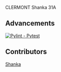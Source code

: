 CLERMONT Shanka 31A

## Advancements
[![Pylint - Pytest](https://github.com/Emir-de-la-moquette/BUT3-automatisation/actions/workflows/ci.yml/badge.svg)](https://github.com/Emir-de-la-moquette/BUT3-automatisation/actions/workflows/ci.yml)

## Contributors
[Shanka](https://github.com/Emir-de-la-moquette)